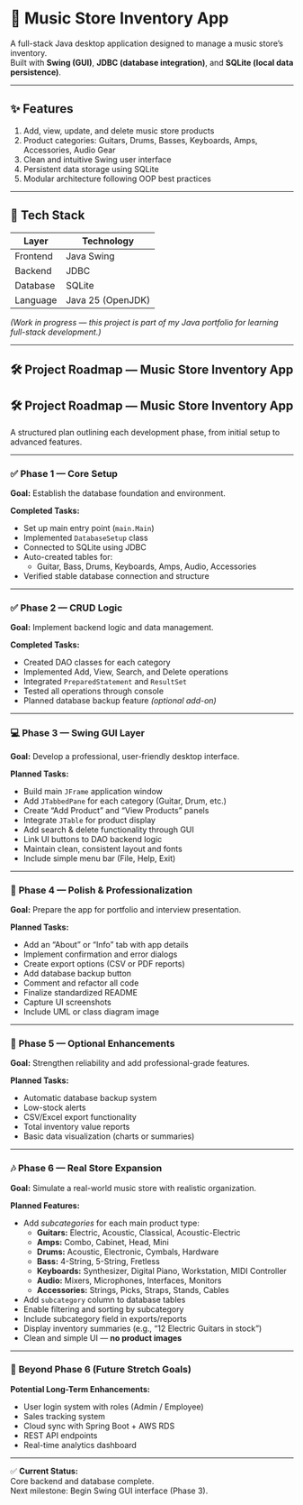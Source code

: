 # 🎸 Music Store Inventory App

A full-stack Java desktop application designed to manage a music store’s inventory.  
Built with **Swing (GUI)**, **JDBC (database integration)**, and **SQLite (local data persistence)**.

---

## ✨ Features
1. Add, view, update, and delete music store products  
2. Product categories: Guitars, Drums, Basses, Keyboards, Amps, Accessories, Audio Gear  
3. Clean and intuitive Swing user interface  
4. Persistent data storage using SQLite  
5. Modular architecture following OOP best practices  

---

## 💼 Tech Stack

| Layer | Technology |
|-------|-------------|
| Frontend | Java Swing |
| Backend | JDBC |
| Database | SQLite |
| Language | Java 25 (OpenJDK) |

*(Work in progress — this project is part of my Java portfolio for learning full-stack development.)*

---

## 🛠️ Project Roadmap — Music Store Inventory App
## 🛠️ Project Roadmap — Music Store Inventory App

A structured plan outlining each development phase, from initial setup to advanced features.

---

### ✅ **Phase 1 — Core Setup**
**Goal:** Establish the database foundation and environment.

**Completed Tasks:**
- Set up main entry point (`main.Main`)
- Implemented `DatabaseSetup` class
- Connected to SQLite using JDBC
- Auto-created tables for:
  - Guitar, Bass, Drums, Keyboards, Amps, Audio, Accessories
- Verified stable database connection and structure

---

### ✅ **Phase 2 — CRUD Logic**
**Goal:** Implement backend logic and data management.

**Completed Tasks:**
- Created DAO classes for each category
- Implemented Add, View, Search, and Delete operations
- Integrated `PreparedStatement` and `ResultSet`
- Tested all operations through console
- Planned database backup feature *(optional add-on)*

---

### 💻 **Phase 3 — Swing GUI Layer**
**Goal:** Develop a professional, user-friendly desktop interface.

**Planned Tasks:**
- Build main `JFrame` application window
- Add `JTabbedPane` for each category (Guitar, Drum, etc.)
- Create “Add Product” and “View Products” panels
- Integrate `JTable` for product display
- Add search & delete functionality through GUI
- Link UI buttons to DAO backend logic
- Maintain clean, consistent layout and fonts
- Include simple menu bar (File, Help, Exit)

---

### 🌟 **Phase 4 — Polish & Professionalization**
**Goal:** Prepare the app for portfolio and interview presentation.

**Planned Tasks:**
- Add an “About” or “Info” tab with app details
- Implement confirmation and error dialogs
- Create export options (CSV or PDF reports)
- Add database backup button
- Comment and refactor all code
- Finalize standardized README
- Capture UI screenshots
- Include UML or class diagram image

---

### 🚀 **Phase 5 — Optional Enhancements**
**Goal:** Strengthen reliability and add professional-grade features.

**Planned Tasks:**
- Automatic database backup system
- Low-stock alerts
- CSV/Excel export functionality
- Total inventory value reports
- Basic data visualization (charts or summaries)

---

### 🎶 **Phase 6 — Real Store Expansion**
**Goal:** Simulate a real-world music store with realistic organization.

**Planned Features:**
- Add *subcategories* for each main product type:
  - **Guitars:** Electric, Acoustic, Classical, Acoustic-Electric  
  - **Amps:** Combo, Cabinet, Head, Mini  
  - **Drums:** Acoustic, Electronic, Cymbals, Hardware  
  - **Bass:** 4-String, 5-String, Fretless  
  - **Keyboards:** Synthesizer, Digital Piano, Workstation, MIDI Controller  
  - **Audio:** Mixers, Microphones, Interfaces, Monitors  
  - **Accessories:** Strings, Picks, Straps, Stands, Cables
- Add `subcategory` column to database tables
- Enable filtering and sorting by subcategory
- Include subcategory field in exports/reports
- Display inventory summaries (e.g., “12 Electric Guitars in stock”)
- Clean and simple UI — **no product images**

---

### 🧭 **Beyond Phase 6 (Future Stretch Goals)**
**Potential Long-Term Enhancements:**
- User login system with roles (Admin / Employee)
- Sales tracking system
- Cloud sync with Spring Boot + AWS RDS
- REST API endpoints
- Real-time analytics dashboard

---

✅ **Current Status:**  
Core backend and database complete.  
Next milestone: Begin Swing GUI interface (Phase 3).

